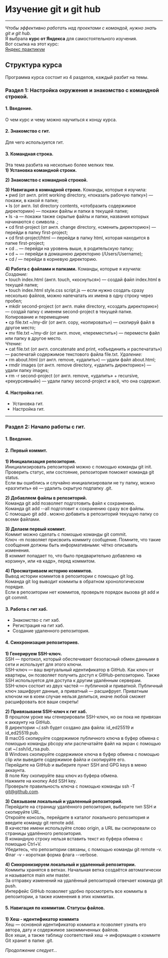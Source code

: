 # **Изучение git и git hub**

---

*Чтобы эффективно работать над проектами с командой, нужно знать git и git hub.*  
Я выбрала **курс от Яндекса** для самостоятельного изучения.  
Вот ссылка на этот курс:  
[Яндекс практикум](https://practicum.yandex.ru/profile/git-basics "Курс яндекса")

## **Структура курса**  

Программа курса состоит из 4 разделов, каждый разбит на темы.

### **Раздел 1: Настройка окружения и знакомство с командной строкой.**  

#### 1. **Введение.**  
О чем курс и чему можно научиться к концу курса.  

#### 2. **Знакомство с гит.** 
Для чего используется гит.  

#### 3. **Командная строка.**  
Эта тема разбита на несколько более мелких тем.  
**1) Установка командной строки.**  

**2) Знакомство с командной строкой.**  

**3) Навигация в комнадной строке.** Команды, которые я изучила:  
•	pwd (от англ. print working directory, «показать рабочую папку») — покажи, в какой я папке;  
•	ls (от англ. list directory contents, «отобразить содержимое директории») — покажи файлы и папки в текущей папке;  
•	ls -a — покажи также скрытые файлы и папки, названия которых начинаются с символа .;  
•	cd first-project (от англ. change directory, «сменить директорию») — перейди в папку first-project;  
•	cd first-project/html — перейди в папку html, которая находится в папке first-project;  
•	cd .. — перейди на уровень выше, в родительскую папку;  
•	cd ~ — перейди в домашнюю директорию (/Users/Username);  
•	cd / — перейди в корневую директорию.  

**4) Работа с файлами и папками.** Команды, которые я изучила:  
*Создание:*  
•	touch index.html (англ. touch, «коснуться») — создай файл index.html в текущей папке;  
•	touch index.html style.css script.js — если нужно создать сразу несколько файлов, можно напечатать их имена в одну строку через пробел;  
•	mkdir second-project (от англ. make directory, «создать директорию») — создай папку с именем second-project в текущей папке.  
Копирование и перемещение  
•	cp file.txt ~/my-dir (от англ. copy, «копировать») — скопируй файл в другое место;  
•	mv file.txt ~/my-dir (от англ. move, «переместить») — перемести файл или папку в другое место.  
*Чтение:*  
•	cat file.txt (от англ. concatenate and print, «объединить и распечатать») — распечатай содержимое текстового файла file.txt.
*Удаление:*  
•	rm about.html (от англ. remove, «удалить») — удали файл about.html;  
•	rmdir images (от англ. remove directory, «удалить директорию») — удали папку images;  
•	rm -r second-project (от англ. remove, «удалить» + recursive, «рекурсивный») — удали папку second-project и всё, что она содержит.  

#### 4. **Настройка гит.**  
- Установка гит.  
- Настройка гит.  

---

### **Раздел 2: Начало работы с гит.**  

#### 1. **Введение.**  

#### 2. **Первый коммит.**  

**1) Инициализация репозитория.**  
Инициализировать репозиторий можно с помощью команды git init.  
Проверить статус, или состояние, репозитория поможет команда git status.  
Если вы ошиблись и случайно инициализировали не ту папку, можно «разгитить» её — удалить скрытую подпапку .git.  

**2) Добавляем файлы в репозиторий.**  
Команда git add позволяет подготовить файл к сохранению.  
Команда git add --all подготовит к сохранению сразу все файлы.  
С помощью git add . можно добавить в репозиторий текущую папку со всеми файлами. 
 
**3) Делаем первый коммит.**  
Коммит можно сделать с помощью команды git commit.  
Ключ -m позволяет присвоить коммиту сообщение. Помните, что такие сообщения должны быть информативными: чётко описывать изменения.  
В коммит попадает то, что было предварительно добавлено «в корзину», или «в кадр», перед коммитом.  

**4) Просматриваем историю коммитов.**  
Вывод истории коммитов в репозитории с помощью git log.  
Команда git log выводит коммиты в обратном хронологическом порядке.  
Если в репозитории нет коммитов, проверьте порядок вызова git add и git commit.  

#### 3. **Работа с гит хаб.**   
- Знакомство с гит хаб.
- Регистрация на гит хаб.
- Создание удаленного репозитория.  

#### 4. **Синхронизация репозиториев.**  
**1) Генерируем SSH-ключ.**  
SSH — протокол, который обеспечивает безопасный обмен данными в сети и использует для этого ключи.  
SSH-ключ — ваш виртуальный идентификатор в GitHub. Как ключ от квартиры, он позволяет получить доступ к GitHub-репозиторию. Также SSH используется для доступа к другим удалённым серверам.  
SSH-ключ состоит из двух частей — публичной и приватной. Публичный ключ зашифрует данные, а приватный — расшифрует. Приватным ключом ни в коем случае нельзя делиться, иначе любой сможет расшифровать все ваши секреты!  

**2) Привязываем SSH-ключ к гит хаб.**  
В прошлом уроке мы сгенерировали SSH-ключ, но он пока не привязан к аккаунту на GitHub.  
В директории ~/.ssh будет создано два файла: id_ed25519 и id_ed25519.pub.  
В macOS скопируйте содержимое публичного ключа в буфер обмена с помощью команды pbcopy или распечатайте файл на экран с помощью cat ~/.ssh/id_rsa.pub.  
В Windows скопируйте содержимое ключа в буфер обмена с помощью clip или выведите содержимое файла и скопируйте его.  
Перейдите на GitHub и выберите пункт SSH and GPG keys в меню аккаунта.  
В поле Key скопируйте ваш ключ из буфера обмена.  
Нажмите на кнопку Add SSH key.  
Проверьте правильность ключа с помощью команды ssh -T git@github.com.  

**3) Связываем локальный и удаленный репозиторий.**  
Перейдите на страницу удалённого репозитория, выберите тип SSH и скопируйте URL.  
Откройте консоль, перейдите в каталог локального репозитория и введите команду git remote add.  
В качестве имени используйте слово origin, а URL вы скопировали со страницы удалённого репозитория.  
В командную строку нельзя вставить текст из буфера обмена с помощью Ctrl+V.  
Убедитесь, что репозитории связаны, с помощью команды git remote -v.  
Флаг -v - короткая форма флага --verbose.  

**4) Синхронизируем локальный и удаленный репозитории.**  
Коммиты хранятся в ветках. Начальная ветка создаётся автоматически и называется main или master.  
За отправку изменений на удалённый репозиторий отвечает команда git push.  
Интерфейс GitHub позволяет удобно просмотреть все коммиты в репозитории, а также изменения в этих коммитах.  

#### 5. **Навигация по коммитам. Статусы файлов.**  
**1) Хеш - идентификатор коммита**  
Хеш — основной идентификатор коммита и позволяет узнать его автора, дату и содержимое закоммиченных файлов.  
Все хеши, а также таблицу соответствий хеш → информация о коммите Git хранит в папке .git.


*Продолжение следует...*
